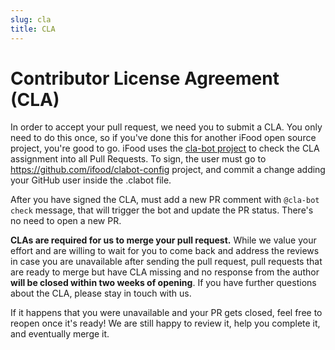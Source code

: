 ```yaml
---
slug: cla
title: CLA
---
```


# Contributor License Agreement (CLA)

In order to accept your pull request, we need you to submit a CLA. You only need to do this once, so if you've done this for another iFood open source project, you're good to go. iFood uses the [cla-bot project](https://colineberhardt.github.io/cla-bot/) to check the CLA assignment into all Pull Requests. To sign, the user must go to https://github.com/ifood/clabot-config project, and commit a change adding your GitHub user inside the .clabot file.

After you have signed the CLA, must add a new PR comment with `@cla-bot check` message, that will trigger the bot and update the PR status. There's no need to open a new PR.

**CLAs are required for us to merge your pull request.** While we value your effort and are willing to wait for you to come back and address the reviews in case you are unavailable after sending the pull request, pull requests that are ready to merge but have CLA missing and no response from the author **will be closed within two weeks of opening**. If you have further questions about the CLA, please stay in touch with us.

If it happens that you were unavailable and your PR gets closed, feel free to reopen once it's ready! We are still happy to review it, help you complete it, and eventually merge it.
